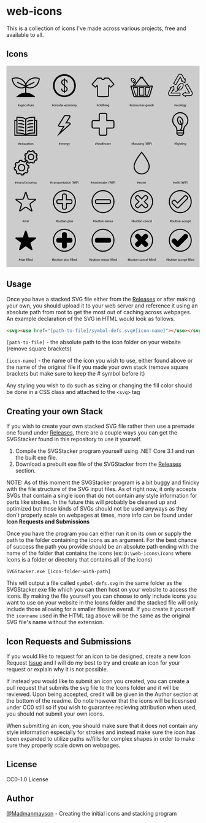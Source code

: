 # web-icons
This is a collection of icons I've made across various projects, free and available to all.

## Icons
![Image of all icons](https://github.com/Madmanmayson/web-icons/blob/master/.github/iconlist-8.png?raw=true)

## Usage
Once you have a stacked SVG file either from the [Releases](https://github.com/Madmanmayson/web-icons/releases) or after making your own, you should upload it to your web server and reference it using an absolute path from root to get the most out of caching across webpages.
An example declaration of the SVG in HTML would look as follows.
```HTML
<svg><use href="[path-to-file]/symbol-defs.svg#[icon-name]"></use></svg>
```
`[path-to-file]` - the absolute path to the icon folder on your website (remove square brackets)

`[icon-name]` - the name of the icon you wish to use, either found above or the name of the original file if you made your own stack (remove square brackets but make sure to keep the # symbol before it)

Any styling you wish to do such as sizing or changing the fill color should be done in a CSS class and attached to the `<svg>` tag

## Creating your own Stack
If you wish to create your own stacked SVG file rather then use a premade one found under [Releases](https://github.com/Madmanmayson/web-icons/releases), there are a couple ways you can get the SVGStacker found in this repository to use it yourself.
1. Compile the SVGStacker program yourself using .NET Core 3.1 and run the built exe file.
2. Download a prebuilt exe file of the SVGStacker from the [Releases](https://github.com/Madmanmayson/web-icons/releases) section.

NOTE: As of this moment the SVGStacker program is a bit buggy and finicky with the file structure of the SVG input files. As of right now, it only accepts SVGs that contain a single icon that do not contain any style information for parts like strokes. In the future this will probably be cleaned up and optimized but those kinds of SVGs should not be used anyways as they don't properly scale on webpages at times, more info can be found under **Icon Requests and Submissions** 

Once you have the program you can either run it on its own or supply the path to the folder containing the icons as an argument. For the best chance of success the path you provide should be an absolute path ending with the name of the folder that contains the icons (ex: `D:\web-icons\Icons` where Icons is a folder or directory that contains all of the icons)
```shell
SVGStacker.exe [icon-folder-with-path]
```
This will output a file called `symbol-defs.svg` in the same folder as the SVGStacker.exe file which you can then host on your website to access the icons.
By making the file yourself you can choose to only include icons you want to use on your website in the Icons folder and the stacked file will only include those allowing for a smaller filesize overall. If you create it yourself the `iconname` used in the HTML tag above will be the same as the original SVG file's name without the extension.

## Icon Requests and Submissions
If you would like to request for an icon to be designed, create a new Icon Request [Issue](https://github.com/Madmanmayson/web-icons/issues/new?assignees=&labels=Icon+Request&template=icon-request.md&title=%5BREQUEST%5D+) and I will do my best to try and create an icon for your request or explain why it is not possible. 

If instead you would like to submit an icon you created, you can create a pull request that submits the svg file to the Icons folder and it will be reviewed. Upon being accepted, credit will be given in the Author section at the bottom of the readme. Do note however that the icons will be licesnsed under CC0 still so if you wish to guarantee recieving attribution when used, you should not submit your own icons.

When submitting an icon, you should make sure that it does not contain any style information especially for strokes and instead make sure the icon has been expanded to utilize paths w/fills for complex shapes in order to make sure they properly scale down on webpages.

## License
 CC0-1.0 License 
 
## Author
[@Madmanmayson](https://github.com/Madmanmayson) - Creating the initial icons and stacking program
